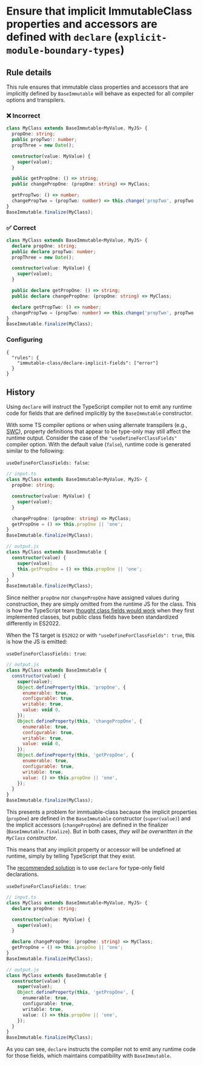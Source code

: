 # Ensure that implicit ImmutableClass properties and accessors are defined with `declare` (`explicit-module-boundary-types`)

## Rule details

This rule ensures that immutable class properties and accessors that are implicitly defined by `BaseImmutable` will behave as expected for all compiler options and transpilers.

### ❌ Incorrect

```ts
class MyClass extends BaseImmutable<MyValue, MyJS> {
  propOne: string;
  public propTwo!: number;
  propThree = new Date();

  constructor(value: MyValue) {
    super(value);
  }

  public getPropOne: () => string;
  public changePropOne: (propOne: string) => MyClass;

  getPropTwo: () => number;
  changePropTwo = (propTwo: number) => this.change('propTwo', propTwo || 2);
}
BaseImmutable.finalize(MyClass);
```

### ✅ Correct

```ts
class MyClass extends BaseImmutable<MyValue, MyJS> {
  declare propOne: string;
  public declare propTwo: number;
  propThree = new Date();

  constructor(value: MyValue) {
    super(value);
  }

  public declare getPropOne: () => string;
  public declare changePropOne: (propOne: string) => MyClass;

  declare getPropTwo: () => number;
  changePropTwo = (propTwo: number) => this.change('propTwo', propTwo || 2);
}
BaseImmutable.finalize(MyClass);
```

### Configuring

```jsonc
{
  "rules": {
    "immutable-class/declare-implicit-fields": ["error"]
  }
}
```

## History

Using `declare` will instruct the TypeScript compiler not to emit any runtime code for fields that are defined implicitly by the `BaseImmutable` constructor.

With some TS compiler options or when using alternate transpilers (e.g., [SWC](https://swc.rs/)), property definitions that appear to be type-only may still affect the runtime output. Consider the case of the `"useDefineForClassFields"` compiler option. With the default value (`false`), runtime code is generated similar to the following:

`useDefineForClassFields: false`:

```ts
// input.ts
class MyClass extends BaseImmutable<MyValue, MyJS> {
  propOne: string;

  constructor(value: MyValue) {
    super(value);
  }

  changePropOne: (propOne: string) => MyClass;
  getPropOne = () => this.propOne || 'one';
}
BaseImmutable.finalize(MyClass);

// output.js
class MyClass extends BaseImmutable {
  constructor(value) {
    super(value);
    this.getPropOne = () => this.propOne || 'one';
  }
}
BaseImmutable.finalize(MyClass);
```

Since neither `propOne` nor `changePropOne` have assigned values during construction, they are simply omitted from the runtime JS for the class. This is how the TypeScript team [thought class fields would work](https://www.typescriptlang.org/docs/handbook/release-notes/typescript-3-7.html#the-usedefineforclassfields-flag-and-the-declare-property-modifier) when they first implemented classes, but public class fields have been standardized differently in ES2022.

When the TS target is `ES2022` or with `"useDefineForClassFields": true`, this is how the JS is emitted:

`useDefineForClassFields: true`:

```js
// output.js
class MyClass extends BaseImmutable {
  constructor(value) {
    super(value);
    Object.defineProperty(this, 'propOne', {
      enumerable: true,
      configurable: true,
      writable: true,
      value: void 0,
    });
    Object.defineProperty(this, 'changePropOne', {
      enumerable: true,
      configurable: true,
      writable: true,
      value: void 0,
    });
    Object.defineProperty(this, 'getPropOne', {
      enumerable: true,
      configurable: true,
      writable: true,
      value: () => this.propOne || 'one',
    });
  }
}
BaseImmutable.finalize(MyClass);
```

This presents a problem for immtuable-class because the implicit properties (`propOne`) are defined in the `BaseImmutable` constructor (`super(value)`) and the implicit accessors (`changePropOne`) are defined in the finalizer (`BaseImmutable.finalize`). But in both cases, _they will be overwritten in the `MyClass` constructor_.

This means that any implicit property or accessor will be undefined at runtime, simply by telling TypeScript that they exist.

The [recommended solution](https://www.typescriptlang.org/docs/handbook/2/classes.html#type-only-field-declarations) is to use `declare` for type-only field declarations.

`useDefineForClassFields: true`:

```ts
// input.ts
class MyClass extends BaseImmutable<MyValue, MyJS> {
  declare propOne: string;

  constructor(value: MyValue) {
    super(value);
  }

  declare changePropOne: (propOne: string) => MyClass;
  getPropOne = () => this.propOne || 'one';
}
BaseImmutable.finalize(MyClass);

// output.js
class MyClass extends BaseImmutable {
  constructor(value) {
    super(value);
    Object.defineProperty(this, 'getPropOne', {
      enumerable: true,
      configurable: true,
      writable: true,
      value: () => this.propOne || 'one',
    });
  }
}
BaseImmutable.finalize(MyClass);
```

As you can see, `declare` instructs the compiler not to emit any runtime code for those fields, which maintains compatibility with `BaseImmutable`.
